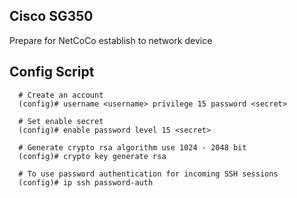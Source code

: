 
## Cisco SG350

Prepare for NetCoCo establish to network device

## Config Script

```text
  # Create an account
  (config)# username <username> privilege 15 password <secret>

  # Set enable secret
  (config)# enable password level 15 <secret>

  # Generate crypto rsa algorithm use 1024 - 2048 bit
  (config)# crypto key generate rsa

  # To use password authentication for incoming SSH sessions
  (config)# ip ssh password-auth
```

